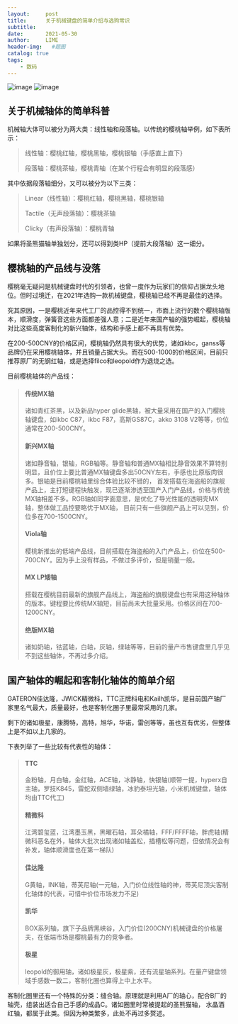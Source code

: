 ```yaml
---
layout:     post
title:      关于机械键盘的简单介绍与选购常识
subtitle:   
date:       2021-05-30
author:     LIME
header-img:   #题图
catalog: true
tags:
    - 数码
---
```


![image](https://user-images.githubusercontent.com/66418754/120089772-edab9200-c12f-11eb-87a0-6e16eb2f2ff8.png)
![image](https://user-images.githubusercontent.com/66418754/120089775-f1d7af80-c12f-11eb-978c-5c49f4d91ced.png)

## 关于机械轴体的简单科普
机械轴大体可以被分为两大类：线性轴和段落轴。以传统的樱桃轴举例，如下表所示：
> 线性轴：樱桃红轴，樱桃黑轴，樱桃银轴（手感直上直下}
>
> 段落轴：樱桃茶轴，樱桃青轴（在某个行程会有明显的段落感）

其中依据段落轴细分，又可以被分为以下三类：
> Linear（线性轴）：樱桃红轴，樱桃黑轴，樱桃银轴
> 
> Tactile（无声段落轴）：樱桃茶轴
>
> Clicky（有声段落轴）：樱桃青轴

如果将圣熊猫轴单独划分，还可以得到类HP（提前大段落轴）这一细分。
## 樱桃轴的产品线与没落
樱桃毫无疑问是机械键盘时代的引领者，也曾一度作为玩家们的信仰占据龙头地位。但时过境迁，在2021年选购一款机械键盘，樱桃轴已经不再是最佳的选择。

究其原因，一是樱桃近年来代工厂的品控得不到统一，市面上流行的数个樱桃轴版本，顺滑度，弹簧音这些方面都差强人意；二是近年来国产轴的强势崛起，樱桃轴对比这些高度客制化的新兴轴体，结构和手感上都不再具有优势。

在200-500CNY的价格区间，樱桃轴仍然具有很大的优势，诸如ikbc，ganss等品牌仍在采用樱桃轴体，并且销量占据大头。而在500-1000的价格区间，目前只推荐原厂的无钢红轴，或是选择filco和leopold作为退烧之选。

目前樱桃轴体的产品线：
> #### 传统MX轴
> 
> 诸如青红茶黑，以及新品hyper glide黑轴，被大量采用在国产的入门樱桃轴键盘，如ikbc C87，ikbc F87，高斯GS87C，akko 3108 V2等等，价位通常在200-500CNY。
> 
> #### 新兴MX轴
> 
> 诸如静音轴，银轴，RGB轴等。静音轴和普通MX轴相比静音效果不算特别明显，且价位上要比普通MX轴键盘多出50CNY左右，手感也比原版肉很多。银轴是目前樱桃轴里综合体验比较不错的，
> 首发搭载在海盗船的旗舰产品上，主打短键程快触发，现已逐渐渗透至国产入门产品线，价格与传统MX轴相差不多。RGB轴如同字面意思，是优化了导光性能的透明壳MX轴，整体做工品控要略优于MX轴，
> 目前只有一些旗舰产品上可以见到，价位多在700-1500CNY。
> 
> #### Viola轴
> 
> 樱桃新推出的低端产品线，目前搭载在海盗船的入门产品上，价位在500-700CNY。因为手上没有样品，不做过多评价，但是销量一般。
> 
> #### MX LP矮轴
> 
> 搭载在樱桃目前最新的旗舰产品线上，海盗船的旗舰键盘也有采用这种轴体的版本。键程要比传统MX轴短，目前尚未大批量采用。价格区间在700-1200CNY。
> 
> #### 绝版MX轴
> 
> 诸如奶轴，钴蓝轴，白轴，灰轴，绿轴等等，目前的量产市售键盘里几乎见不到这些轴体，不再过多介绍。

## 国产轴体的崛起和客制化轴体的简单介绍
GATERON佳达隆，JWICK精微科，TTC正牌科电和Kailh凯华，是目前国产轴厂家里名气最大，质量最好，也是客制化圈子里最常采用的几家。

剩下的诸如极星，康腾特，高特，旭华，华诺，雷创等等，虽也互有优劣，但整体上是不如以上几家的。

下表列举了一些比较有代表性的轴体：
> #### TTC
> 
> 金粉轴，月白轴，金红轴，ACE轴，冰静轴，快银轴(顺带一提，hyperx自主轴，罗技K845，雷蛇双侧墙绿轴，冰豹泰坦光轴，小米机械键盘，轴体均由TTC代工)
> 
> #### 精微科
> 
> 江湾碧玺蓝，江湾墨玉黑，黑曜石轴，耳朵橘轴，FFF/FFFF轴，胖虎轴(精微科恶名在外，轴体大批次出现诸如轴盖松，插槽松等问题，但依情况会有补发，轴体顺滑度也在第一梯队)
> 
> #### 佳达隆
> 
> G黄轴，INK轴，蒂芙尼轴(一元轴，入门价位线性轴的神，蒂芙尼顶尖客制化轴体的代表，可惜中价位市场发力不足)
> 
> #### 凯华
> 
> BOX系列轴，旗下子品牌黑峡谷，入门价位(200CNY)机械键盘的价格屠夫，在低端市场是樱桃最有力的竞争者。
> 
> #### 极星
> 
> leopold的御用轴，诸如极星灰，极星紫，还有流星轴系列。在量产键盘领域手感数一数二，客制化圈也算得上中上水平。

客制化圈里还有一个特殊的分类：缝合轴。原理就是利用A厂的轴心，配合B厂的轴壳，组装出适合自己手感的成品C。诸如圈里时常被提起的圣熊猫轴，
水晶酒红轴，都属于此类。但因为种类繁多，此处不再过多赘述。
